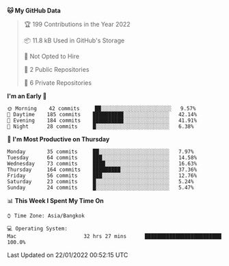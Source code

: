 <!--START_SECTION:waka-->
**🐱 My GitHub Data** 

> 🏆 199 Contributions in the Year 2022
 > 
> 📦 11.8 kB Used in GitHub's Storage 
 > 
> 🚫 Not Opted to Hire
 > 
> 📜 2 Public Repositories 
 > 
> 🔑 6 Private Repositories  
 > 
**I'm an Early 🐤** 

```text
🌞 Morning    42 commits     ██░░░░░░░░░░░░░░░░░░░░░░░   9.57% 
🌆 Daytime    185 commits    ██████████░░░░░░░░░░░░░░░   42.14% 
🌃 Evening    184 commits    ██████████░░░░░░░░░░░░░░░   41.91% 
🌙 Night      28 commits     █░░░░░░░░░░░░░░░░░░░░░░░░   6.38%

```
📅 **I'm Most Productive on Thursday** 

```text
Monday       35 commits     ██░░░░░░░░░░░░░░░░░░░░░░░   7.97% 
Tuesday      64 commits     ███░░░░░░░░░░░░░░░░░░░░░░   14.58% 
Wednesday    73 commits     ████░░░░░░░░░░░░░░░░░░░░░   16.63% 
Thursday     164 commits    █████████░░░░░░░░░░░░░░░░   37.36% 
Friday       56 commits     ███░░░░░░░░░░░░░░░░░░░░░░   12.76% 
Saturday     23 commits     █░░░░░░░░░░░░░░░░░░░░░░░░   5.24% 
Sunday       24 commits     █░░░░░░░░░░░░░░░░░░░░░░░░   5.47%

```


📊 **This Week I Spent My Time On** 

```text
⌚︎ Time Zone: Asia/Bangkok

💻 Operating System: 
Mac                      32 hrs 27 mins      █████████████████████████   100.0%

```


 Last Updated on 22/01/2022 00:52:15 UTC
<!--END_SECTION:waka-->